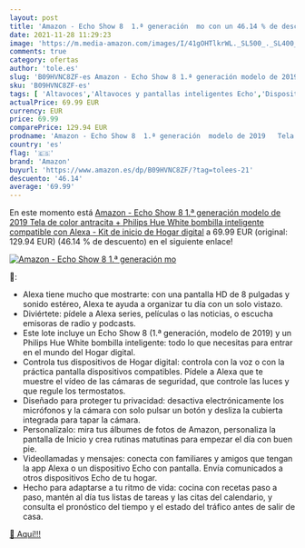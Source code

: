 ```yaml
---
layout: post
title: 'Amazon - Echo Show 8  1.ª generación  mo con un 46.14 % de descuento'
date: 2021-11-28 11:29:23
image: 'https://m.media-amazon.com/images/I/41gOHTlkrWL._SL500_._SL400_.jpg'
comments: true
category: ofertas
author: 'tole.es'
slug: 'B09HVNC8ZF-es Amazon - Echo Show 8 1.ª generación modelo de 2019 Tela de...'
sku: 'B09HVNC8ZF-es'
tags: [ 'Altavoces','Altavoces y pantallas inteligentes Echo','Dispositivos Amazon','Dispositivos Amazon y Accesorios','Electrónica','Equipos de audio y Hi-Fi','Pantallas inteligentes','alexa','amazon','hue','philips', ]
actualPrice: 69.99 EUR
currency: EUR
price: 69.99
comparePrice: 129.94 EUR
prodname: 'Amazon - Echo Show 8  1.ª generación  modelo de 2019   Tela de color antracita + Philips Hue White bombilla inteligente  compatible con Alexa - Kit de inicio de Hogar digital'
country: 'es'
flag: '🇪🇸'
brand: 'Amazon'
buyurl: 'https://www.amazon.es/dp/B09HVNC8ZF/?tag=tolees-21'
descuento: '46.14'
average: '69.99'
---
```


En este momento está [Amazon - Echo Show 8  1.ª generación  modelo de 2019   Tela de color antracita + Philips Hue White bombilla inteligente  compatible con Alexa - Kit de inicio de Hogar digital](https://www.amazon.es/dp/B09HVNC8ZF/?tag=tolees-21) a 69.99 EUR (original: 129.94 EUR) (46.14 %  de descuento) en el siguiente enlace!

[![Amazon - Echo Show 8  1.ª generación  mo](https://m.media-amazon.com/images/I/41gOHTlkrWL._SL500_._SL400_.jpg)](https://www.amazon.es/dp/B09HVNC8ZF/?tag=tolees-21)

🔎:

- Alexa tiene mucho que mostrarte: con una pantalla HD de 8 pulgadas y sonido estéreo, Alexa te ayuda a organizar tu día con un solo vistazo.
- Diviértete: pídele a Alexa series, películas o las noticias, o escucha emisoras de radio y podcasts.
- Este lote incluye un Echo Show 8 (1.ª generación, modelo de 2019) y un Philips Hue White bombilla inteligente: todo lo que necesitas para entrar en el mundo del Hogar digital.
- Controla tus dispositivos de Hogar digital: controla con la voz o con la práctica pantalla dispositivos compatibles. Pídele a Alexa que te muestre el vídeo de las cámaras de seguridad, que controle las luces y que regule los termostatos.
- Diseñado para proteger tu privacidad: desactiva electrónicamente los micrófonos y la cámara con solo pulsar un botón y desliza la cubierta integrada para tapar la cámara.
- Personalízalo: mira tus álbumes de fotos de Amazon, personaliza la pantalla de Inicio y crea rutinas matutinas para empezar el día con buen pie.
- Videollamadas y mensajes: conecta con familiares y amigos que tengan la app Alexa o un dispositivo Echo con pantalla. Envía comunicados a otros dispositivos Echo de tu hogar.
- Hecho para adaptarse a tu ritmo de vida: cocina con recetas paso a paso, mantén al día tus listas de tareas y las citas del calendario, y consulta el pronóstico del tiempo y el estado del tráfico antes de salir de casa.

[🛒 Aquí!!!](https://www.amazon.es/dp/B09HVNC8ZF/?tag=tolees-21)
